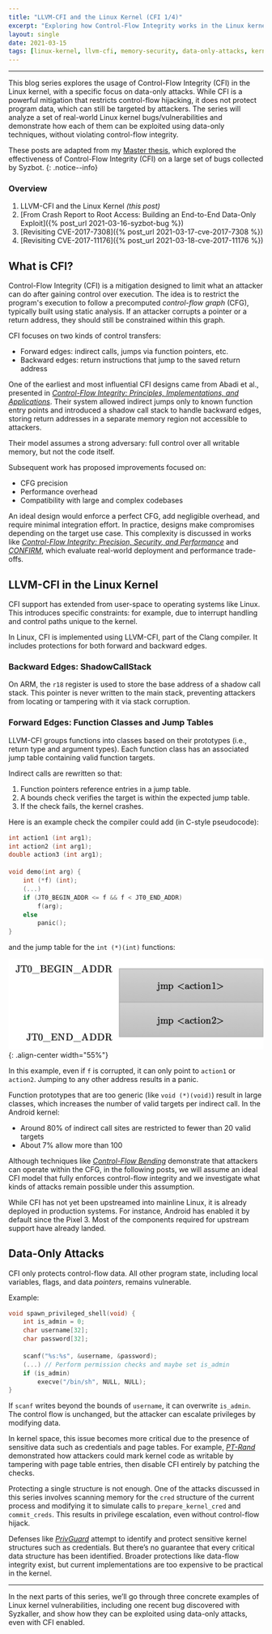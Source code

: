 ```yaml
---
title: "LLVM-CFI and the Linux Kernel (CFI 1/4)"
excerpt: "Exploring how Control-Flow Integrity works in the Linux kernel, why it helps, and where it still falls short, especially against data-only attacks."
layout: single
date: 2021-03-15
tags: [linux-kernel, llvm-cfi, memory-security, data-only-attacks, kernel-exploitation]
---
```


---

This blog series explores the usage of Control-Flow Integrity (CFI) in the Linux kernel, with a specific focus on data-only attacks. While CFI is a powerful mitigation that restricts control-flow hijacking, it does not protect program data, which can still be targeted by attackers. The series will analyze a set of real-world Linux kernel bugs/vulnerabilities and demonstrate how each of them can be exploited using data-only techniques, without violating control-flow integrity.

These posts are adapted from my [Master thesis](/assets/thesis.pdf), which explored the effectiveness of Control-Flow Integrity (CFI) on a large set of bugs collected by Syzbot.
{: .notice--info}

### Overview

1. LLVM-CFI and the Linux Kernel *(this post)*
2. [From Crash Report to Root Access: Building an End-to-End Data-Only Exploit]({% post_url 2021-03-16-syzbot-bug %})
3. [Revisiting CVE-2017-7308]({% post_url 2021-03-17-cve-2017-7308 %})
4. [Revisiting CVE-2017-11176]({% post_url 2021-03-18-cve-2017-11176 %})

## What is CFI?

Control-Flow Integrity (CFI) is a mitigation designed to limit what an attacker can do after gaining control over execution. The idea is to restrict the program's execution to follow a precomputed *control-flow graph* (CFG), typically built using static analysis. If an attacker corrupts a pointer or a return address, they should still be constrained within this graph.

CFI focuses on two kinds of control transfers:

- Forward edges: indirect calls, jumps via function pointers, etc.
- Backward edges: return instructions that jump to the saved return address

One of the earliest and most influential CFI designs came from Abadi et al., presented in *[Control-Flow Integrity: Principles, Implementations, and Applications](https://dl.acm.org/doi/10.1145/1609956.1609960)*. Their system allowed indirect jumps only to known function entry points and introduced a shadow call stack to handle backward edges, storing return addresses in a separate memory region not accessible to attackers.

Their model assumes a strong adversary: full control over all writable memory, but not the code itself.

Subsequent work has proposed improvements focused on:

- CFG precision
- Performance overhead
- Compatibility with large and complex codebases

An ideal design would enforce a perfect CFG, add negligible overhead, and require minimal integration effort. In practice, designs make compromises depending on the target use case. This complexity is discussed in works like *[Control-Flow Integrity: Precision, Security, and Performance](https://dl.acm.org/doi/10.1145/3054924)* and *[CONFIRM](https://dl.acm.org/doi/10.5555/3361338.3361463)*, which evaluate real-world deployment and performance trade-offs.

## LLVM-CFI in the Linux Kernel

CFI support has extended from user-space to operating systems like Linux. This introduces specific constraints: for example, due to interrupt handling and control paths unique to the kernel.

In Linux, CFI is implemented using LLVM-CFI, part of the Clang compiler. It includes protections for both forward and backward edges.

### Backward Edges: ShadowCallStack

On ARM, the `r18` register is used to store the base address of a shadow call stack. This pointer is never written to the main stack, preventing attackers from locating or tampering with it via stack corruption.

### Forward Edges: Function Classes and Jump Tables

LLVM-CFI groups functions into classes based on their prototypes (i.e., return type and argument types). Each function class has an associated jump table containing valid function targets.

Indirect calls are rewritten so that:

1. Function pointers reference entries in a jump table.
2. A bounds check verifies the target is within the expected jump table.
3. If the check fails, the kernel crashes.

Here is an example check the compiler could add (in C-style pseudocode):

```c
int action1 (int arg1);
int action2 (int arg1);
double action3 (int arg1);

void demo(int arg) {
    int (*f) (int);
    (...)
    if (JT0_BEGIN_ADDR <= f && f < JT0_END_ADDR)
        f(arg);
    else
        panic();
}
```

and the jump table for the `int (*)(int)` functions:

![Jump table structure for `int (*)(int)` functions](/assets/images/cfi/jump_table.png){: .align-center width="55%"}

In this example, even if `f` is corrupted, it can only point to `action1` or `action2`. Jumping to any other address results in a panic.

Function prototypes that are too generic (like `void (*)(void)`) result in large classes, which increases the number of valid targets per indirect call. In the Android kernel:

- Around 80% of indirect call sites are restricted to fewer than 20 valid targets
- About 7% allow more than 100

Although techniques like *[Control-Flow Bending](https://www.usenix.org/conference/usenixsecurity15/technical-sessions/presentation/carlini)* demonstrate that attackers can operate within the CFG, in the following posts, we will assume an ideal CFI model that fully enforces control-flow integrity and we investigate what kinds of attacks remain possible under this assumption.

While CFI has not yet been upstreamed into mainline Linux, it is already deployed in production systems. For instance, Android has enabled it by default since the Pixel 3. Most of the components required for upstream support have already landed.

## Data-Only Attacks

CFI only protects control-flow data. All other program state, including local variables, flags, and data *pointers*, remains vulnerable.

Example:

```c
void spawn_privileged_shell(void) {
    int is_admin = 0;
    char username[32];
    char password[32];

    scanf("%s:%s", &username, &password);
    (...) // Perform permission checks and maybe set is_admin
    if (is_admin)
        execve("/bin/sh", NULL, NULL);
}
```

If `scanf` writes beyond the bounds of `username`, it can overwrite `is_admin`. The control flow is unchanged, but the attacker can escalate privileges by modifying data.

In kernel space, this issue becomes more critical due to the presence of sensitive data such as credentials and page tables. For example, *[PT-Rand](https://www.ndss-symposium.org/ndss2017/ndss-2017-programme/pt-rand-practical-mitigation-data-only-attacks-against-page-tables/)* demonstrated how attackers could mark kernel code as writable by tampering with page table entries, then disable CFI entirely by patching the checks.

Protecting a single structure is not enough. One of the attacks discussed in this series involves scanning memory for the `cred` structure of the current process and modifying it to simulate calls to `prepare_kernel_cred` and `commit_creds`. This results in privilege escalation, even without control-flow hijack.

Defenses like *[PrivGuard](https://www.usenix.org/conference/usenixsecurity22/presentation/wang-lun)* attempt to identify and protect sensitive kernel structures such as credentials. But there’s no guarantee that every critical data structure has been identified. Broader protections like data-flow integrity exist, but current implementations are too expensive to be practical in the kernel.

---

In the next parts of this series, we’ll go through three concrete examples of Linux kernel vulnerabilities, including one recent bug discovered with Syzkaller, and show how they can be exploited using data-only attacks, even with CFI enabled.
